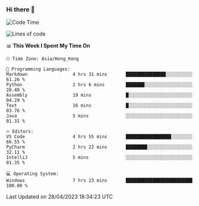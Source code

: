 ### Hi there 👋

<!--
**RoiexLee/RoiexLee** is a ✨ _special_ ✨ repository because its `README.md` (this file) appears on your GitHub profile.

Here are some ideas to get you started:

- 🔭 I’m currently working on ...
- 🌱 I’m currently learning ...
- 👯 I’m looking to collaborate on ...
- 🤔 I’m looking for help with ...
- 💬 Ask me about ...
- 📫 How to reach me: ...
- 😄 Pronouns: ...
- ⚡ Fun fact: ...
-->

<!--START_SECTION:waka-->
![Code Time](http://img.shields.io/badge/Code%20Time-250%20hrs%2020%20mins-blue)

![Lines of code](https://img.shields.io/badge/From%20Hello%20World%20I%27ve%20Written-39.7%20thousand%20lines%20of%20code-blue)

📊 **This Week I Spent My Time On** 

```text
🕑︎ Time Zone: Asia/Hong_Kong

💬 Programming Languages: 
Markdown                 4 hrs 31 mins       ███████████████░░░░░░░░░░   61.26 % 
Python                   2 hrs 6 mins        ███████░░░░░░░░░░░░░░░░░░   28.40 % 
Assembly                 19 mins             █░░░░░░░░░░░░░░░░░░░░░░░░   04.29 % 
Text                     16 mins             █░░░░░░░░░░░░░░░░░░░░░░░░   03.76 % 
Java                     5 mins              ░░░░░░░░░░░░░░░░░░░░░░░░░   01.31 % 

🔥 Editors: 
VS Code                  4 hrs 55 mins       █████████████████░░░░░░░░   66.55 % 
PyCharm                  2 hrs 22 mins       ████████░░░░░░░░░░░░░░░░░   32.11 % 
IntelliJ                 5 mins              ░░░░░░░░░░░░░░░░░░░░░░░░░   01.35 % 

💻 Operating System: 
Windows                  7 hrs 23 mins       █████████████████████████   100.00 % 
```


 Last Updated on 28/04/2023 18:34:23 UTC
<!--END_SECTION:waka-->
